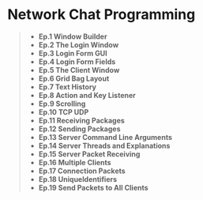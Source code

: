 # **Network Chat Programming**

> - **Ep.1 Window Builder**
> - **Ep.2 The Login Window**
> - **Ep.3 Login Form GUI**
> - **Ep.4 Login Form Fields**
> - **Ep.5 The Client Window**
> - **Ep.6 Grid Bag Layout**
> - **Ep.7 Text History**
> - **Ep.8 Action and Key Listener**
> - **Ep.9 Scrolling**
> - **Ep.10 TCP UDP**
> - **Ep.11 Receiving Packages**
> - **Ep.12 Sending Packages**
> - **Ep.13 Server Command Line Arguments**
> - **Ep.14 Server Threads and Explanations**
> - **Ep.15 Server Packet Receiving**
> - **Ep.16 Multiple Clients**
> - **Ep.17 Connection Packets**
> - **Ep.18 UniqueIdentifiers**
> - **Ep.19 Send Packets to All Clients**